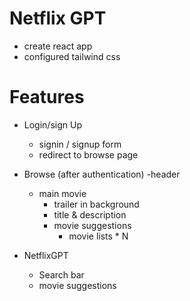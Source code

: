 
# Netflix GPT
 - create react app
 - configured tailwind css

# Features

- Login/sign Up
    - signin / signup form
    - redirect to browse page

- Browse (after authentication)
    -header
    - main movie
        - trailer in background
        - title & description
        - movie suggestions
            - movie lists * N

- NetflixGPT
    - Search bar
    - movie suggestions

